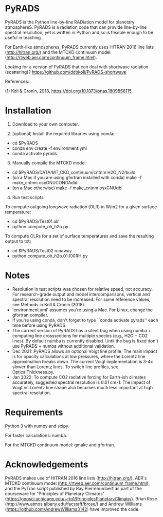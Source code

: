 # PyRADS
PyRADS is the Python line-by-line RADiation model for planetary atmosphereS. PyRADS is a radiation code that can provide line-by-line spectral resolution, yet is written in Python and so is flexible enough to be useful in teaching.

For Earth-like atmospheres, PyRADS currently uses HITRAN 2016 line lists (http://hitran.org/) and the MTCKD continuum model (http://rtweb.aer.com/continuum_frame.html).

Looking for a version of PyRADS that can deal with shortwave radiation (scattering)?
https://github.com/ddbkoll/PyRADS-shortwave


References:

(1) Koll & Cronin, 2018, https://doi.org/10.1073/pnas.1809868115.

# Installation
1) Download to your own computer.

2) [optional] Install the required libraries using conda:
- cd $PyRADS
- conda env create -f environment.yml
- conda activate pyrads

3) Manually compile the MTCKD model:
- cd $PyRADS/DATA/MT_CKD_continuum/cntnm.H2O_N2/build
- (on a Mac if you are using gfortran installed with conda) make -f make_cntnm osxGNUCONDAdbl
- (on a Mac otherwise) make -f make_cntnm osxGNUdbl

4) Run test scripts

To compute outgoing longwave radiation (OLR) in W/m2 for a given surface temperature:
- cd $PyRADS/Test01.olr
- python compute_olr_h2o.py

To compute OLRs for a set of surface temperatures and save the resulting output to txt:
- cd $PyRADS/Test02.runaway
- python compute_olr_h2o.01.100RH.py


# Notes
- Resolution in test scripts was chosen for relative speed, not accuracy. For research-grade output and model intercomparisons, vertical and spectral resolution need to be increased. For some reference values, see Methods in Koll & Cronin (2018).
- 'environment.yml' assumes you're using a Mac. For Linux, change the gfortran compiler.
- If you're using conda, don't forget to type ``conda activate pyrads'' each time before using PyRADS.
- The current version of PyRADS has a silent bug when using numba + computing line crosssections for multiple species (e.g., H2O + CO2 lines). By default numba is currently disabled. Until the bug is fixed don't use PyRADS + numba without additional validation.
- Dec 2021: PyRADS allows an optional Voigt line profile. The main impact is for opacity calculations at low pressures, where the Lorentz line approximation breaks down. The current Voigt implementation is 3-4x slower than Lorentz lines. To switch line profiles, see OpticalThickness.py.
- Jan 2022: To compute CO2 radiative forcing for Earth-ish climates accurately, suggested spectral resolution is 0.01 cm-1. The impact of Voigt vs Lorentz line shape also becomes much less important at high spectral resolution.

# Requirements
Python 3 with numpy and scipy.

For faster calculations: numba.

For the MTCKD continuum model: gmake and gfortran.

# Acknowledgements
PyRADS makes use of HITRAN 2016 line lists (http://hitran.org/), AER's MTCKD continuum model (http://rtweb.aer.com/continuum_frame.html), and the PyTran script published by Ray Pierrehumbert as part of the courseware for "Principles of Planetary Climates" (https://geosci.uchicago.edu/~rtp1/PrinciplesPlanetaryClimate/). Brian Rose (http://www.atmos.albany.edu/facstaff/brose/) and Andrew Williams (https://github.com/AndrewWilliams3142) have improved the code.
